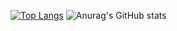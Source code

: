 [![Top Langs](https://github-readme-stats.vercel.app/api/top-langs/?username=erick-lucio&langs_count=7)](https://github.com/anuraghazra/github-readme-stats)
![Anurag's GitHub stats](https://github-readme-stats.vercel.app/api?username=erick-lucio&count_private=true&show_icons=true&theme=radical&include_all_commits=true)

